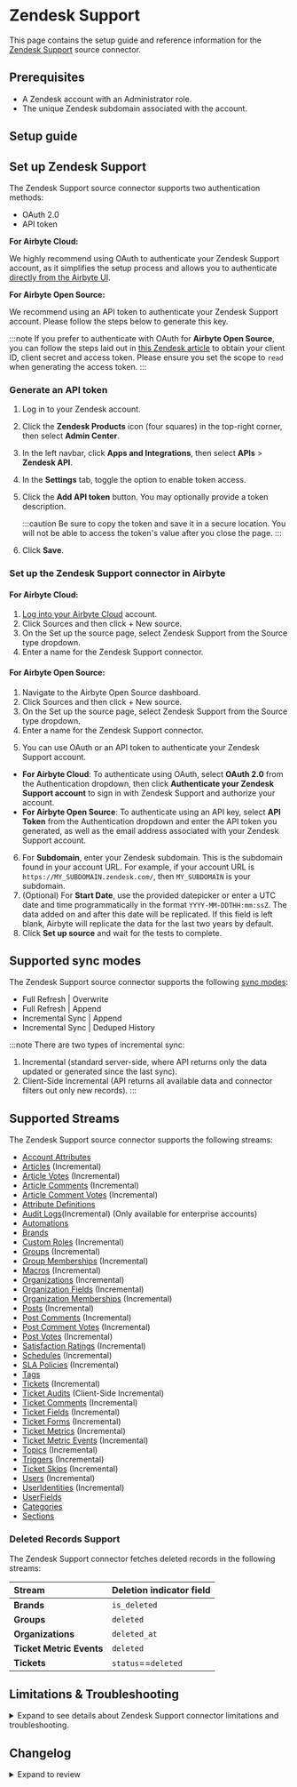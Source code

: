 # Zendesk Support

<HideInUI>

This page contains the setup guide and reference information for the [Zendesk Support](https://www.zendesk.com/) source connector.

</HideInUI>

## Prerequisites

- A Zendesk account with an Administrator role.
- The unique Zendesk subdomain associated with the account.

## Setup guide

## Set up Zendesk Support

The Zendesk Support source connector supports two authentication methods:

- OAuth 2.0
- API token

<!-- env:cloud -->

**For Airbyte Cloud:**

We highly recommend using OAuth to authenticate your Zendesk Support account, as it simplifies the setup process and allows you to authenticate [directly from the Airbyte UI](#set-up-the-zendesk-support-source-connector).

<!-- /env:cloud -->

<!-- env:oss -->

**For Airbyte Open Source:**

We recommend using an API token to authenticate your Zendesk Support account. Please follow the steps below to generate this key.

:::note
If you prefer to authenticate with OAuth for **Airbyte Open Source**, you can follow the steps laid out in [this Zendesk article](https://support.zendesk.com/hc/en-us/articles/4408845965210) to obtain your client ID, client secret and access token. Please ensure you set the scope to `read` when generating the access token.
:::

### Generate an API token

1. Log in to your Zendesk account.
2. Click the **Zendesk Products** icon (four squares) in the top-right corner, then select **Admin Center**.
3. In the left navbar, click **Apps and Integrations**, then select **APIs** > **Zendesk API**.
4. In the **Settings** tab, toggle the option to enable token access.
5. Click the **Add API token** button. You may optionally provide a token description.

   :::caution
   Be sure to copy the token and save it in a secure location. You will not be able to access the token's value after you close the page.
   :::

6. Click **Save**.
<!-- /env:oss -->

### Set up the Zendesk Support connector in Airbyte

<!-- env:cloud -->

#### For Airbyte Cloud:

1. [Log into your Airbyte Cloud](https://cloud.airbyte.com/workspaces) account.
2. Click Sources and then click + New source.
3. On the Set up the source page, select Zendesk Support from the Source type dropdown.
4. Enter a name for the Zendesk Support connector.
   <!-- /env:cloud -->
   <!-- env:oss -->

#### For Airbyte Open Source:

1. Navigate to the Airbyte Open Source dashboard.
2. Click Sources and then click + New source.
3. On the Set up the source page, select Zendesk Support from the Source type dropdown.
4. Enter a name for the Zendesk Support connector.
<!-- /env:oss -->
5. You can use OAuth or an API token to authenticate your Zendesk Support account.
<!-- env:cloud -->

- **For Airbyte Cloud**: To authenticate using OAuth, select **OAuth 2.0** from the Authentication dropdown, then click **Authenticate your Zendesk Support account** to sign in with Zendesk Support and authorize your account.
  <!-- /env:cloud -->
  <!-- env:oss -->
- **For Airbyte Open Source**: To authenticate using an API key, select **API Token** from the Authentication dropdown and enter the API token you generated, as well as the email address associated with your Zendesk Support account.
<!-- /env:oss -->

6. For **Subdomain**, enter your Zendesk subdomain. This is the subdomain found in your account URL. For example, if your account URL is `https://MY_SUBDOMAIN.zendesk.com/`, then `MY_SUBDOMAIN` is your subdomain.
7. (Optional) For **Start Date**, use the provided datepicker or enter a UTC date and time programmatically in the format `YYYY-MM-DDTHH:mm:ssZ`. The data added on and after this date will be replicated. If this field is left blank, Airbyte will replicate the data for the last two years by default.
8. Click **Set up source** and wait for the tests to complete.
<!-- /env:oss -->

<HideInUI>

## Supported sync modes

The Zendesk Support source connector supports the following [sync modes](https://docs.airbyte.com/cloud/core-concepts/#connection-sync-modes):

- Full Refresh | Overwrite
- Full Refresh | Append
- Incremental Sync | Append
- Incremental Sync | Deduped History

:::note
There are two types of incremental sync:

1. Incremental (standard server-side, where API returns only the data updated or generated since the last sync).
2. Client-Side Incremental (API returns all available data and connector filters out only new records).
   :::

## Supported Streams

The Zendesk Support source connector supports the following streams:

- [Account Attributes](https://developer.zendesk.com/api-reference/ticketing/ticket-management/skill_based_routing/#list-account-attributes)
- [Articles](https://developer.zendesk.com/api-reference/help_center/help-center-api/articles/#list-articles) \(Incremental\)
- [Article Votes](https://developer.zendesk.com/api-reference/help_center/help-center-api/votes/#list-votes) \(Incremental\)
- [Article Comments](https://developer.zendesk.com/api-reference/help_center/help-center-api/article_comments/#list-comments) \(Incremental\)
- [Article Comment Votes](https://developer.zendesk.com/api-reference/help_center/help-center-api/votes/#list-votes) \(Incremental\)
- [Attribute Definitions](https://developer.zendesk.com/api-reference/ticketing/ticket-management/skill_based_routing/#list-routing-attribute-definitions)
- [Audit Logs](https://developer.zendesk.com/api-reference/ticketing/account-configuration/audit_logs/#list-audit-logs)\(Incremental\) (Only available for enterprise accounts)
- [Automations](https://developer.zendesk.com/api-reference/ticketing/business-rules/automations/#list-automations)
- [Brands](https://developer.zendesk.com/api-reference/ticketing/account-configuration/brands/#list-brands)
- [Custom Roles](https://developer.zendesk.com/api-reference/ticketing/account-configuration/custom_roles/#list-custom-roles) \(Incremental\)
- [Groups](https://developer.zendesk.com/rest_api/docs/support/groups) \(Incremental\)
- [Group Memberships](https://developer.zendesk.com/rest_api/docs/support/group_memberships) \(Incremental\)
- [Macros](https://developer.zendesk.com/rest_api/docs/support/macros) \(Incremental\)
- [Organizations](https://developer.zendesk.com/rest_api/docs/support/organizations) \(Incremental\)
- [Organization Fields](https://developer.zendesk.com/api-reference/ticketing/organizations/organization_fields/#list-organization-fields) \(Incremental\)
- [Organization Memberships](https://developer.zendesk.com/api-reference/ticketing/organizations/organization_memberships/) \(Incremental\)
- [Posts](https://developer.zendesk.com/api-reference/help_center/help-center-api/posts/#list-posts) \(Incremental\)
- [Post Comments](https://developer.zendesk.com/api-reference/help_center/help-center-api/post_comments/#list-comments) \(Incremental\)
- [Post Comment Votes](https://developer.zendesk.com/api-reference/help_center/help-center-api/votes/#list-votes) \(Incremental\)
- [Post Votes](https://developer.zendesk.com/api-reference/help_center/help-center-api/votes/#list-votes) \(Incremental\)
- [Satisfaction Ratings](https://developer.zendesk.com/rest_api/docs/support/satisfaction_ratings) \(Incremental\)
- [Schedules](https://developer.zendesk.com/api-reference/ticketing/ticket-management/schedules/#list-schedules) \(Incremental\)
- [SLA Policies](https://developer.zendesk.com/rest_api/docs/support/sla_policies) \(Incremental\)
- [Tags](https://developer.zendesk.com/rest_api/docs/support/tags)
- [Tickets](https://developer.zendesk.com/api-reference/ticketing/ticket-management/incremental_exports/#incremental-ticket-export-time-based) \(Incremental\)
- [Ticket Audits](https://developer.zendesk.com/rest_api/docs/support/ticket_audits) \(Client-Side Incremental\)
- [Ticket Comments](https://developer.zendesk.com/api-reference/ticketing/ticket-management/incremental_exports/#incremental-ticket-event-export) \(Incremental\)
- [Ticket Fields](https://developer.zendesk.com/rest_api/docs/support/ticket_fields) \(Incremental\)
- [Ticket Forms](https://developer.zendesk.com/rest_api/docs/support/ticket_forms) \(Incremental\)
- [Ticket Metrics](https://developer.zendesk.com/rest_api/docs/support/ticket_metrics) \(Incremental\)
- [Ticket Metric Events](https://developer.zendesk.com/api-reference/ticketing/tickets/ticket_metric_events/) \(Incremental\)
- [Topics](https://developer.zendesk.com/api-reference/help_center/help-center-api/topics/#list-topics) \(Incremental\)
- [Triggers](https://developer.zendesk.com/api-reference/ticketing/business-rules/triggers/#list-ticket-triggers) \(Incremental\)
- [Ticket Skips](https://developer.zendesk.com/api-reference/ticketing/tickets/ticket_skips/) \(Incremental\)
- [Users](https://developer.zendesk.com/api-reference/ticketing/ticket-management/incremental_exports/#incremental-user-export) \(Incremental\)
- [UserIdentities](https://developer.zendesk.com/api-reference/ticketing/users/user_identities/) \(Incremental\)
- [UserFields](https://developer.zendesk.com/api-reference/ticketing/users/user_fields/#list-user-fields)
- [Categories](https://developer.zendesk.com/api-reference/help_center/help-center-api/categories/#list-categories)
- [Sections](https://developer.zendesk.com/api-reference/help_center/help-center-api/sections/#list-sections)

### Deleted Records Support

The Zendesk Support connector fetches deleted records in the following streams:

| Stream                   | Deletion indicator field |
| :----------------------- | :----------------------- |
| **Brands**               | `is_deleted`             |
| **Groups**               | `deleted`                |
| **Organizations**        | `deleted_at`             |
| **Ticket Metric Events** | `deleted`                |
| **Tickets**              | `status`==`deleted`      |

## Limitations & Troubleshooting

<details>
<summary>
Expand to see details about Zendesk Support connector limitations and troubleshooting.
</summary>

### Connector limitations

#### Rate limiting

The connector is restricted by normal Zendesk [requests limitation](https://developer.zendesk.com/rest_api/docs/support/usage_limits).

The Zendesk connector ideally should not run into Zendesk API limitations under normal usage. [Create an issue](https://github.com/airbytehq/airbyte/issues) if you see any rate limit issues that are not automatically retried successfully.

### Troubleshooting

- Check out common troubleshooting issues for the Zendesk Support source connector on our [Airbyte Forum](https://github.com/airbytehq/airbyte/discussions).

</details>

## Changelog

<details>
  <summary>Expand to review</summary>

| Version    | Date       | Pull Request                                             | Subject                                                                                                                                                                                                                            |
|:-----------|:-----------|:---------------------------------------------------------|:-----------------------------------------------------------------------------------------------------------------------------------------------------------------------------------------------------------------------------------|
| 4.9.0 | 2025-04-30 | [56419](https://github.com/airbytehq/airbyte/pull/56419) | Adapt file-transfer records to latest protocol, requires platform >= 1.7.0, destination-s3 >= 1.8.0 |
| 4.8.7 | 2025-05-04 | [59531](https://github.com/airbytehq/airbyte/pull/59531) | Update dependencies |
| 4.8.6 | 2025-04-26 | [58917](https://github.com/airbytehq/airbyte/pull/58917) | Update dependencies |
| 4.8.5 | 2025-04-19 | [58547](https://github.com/airbytehq/airbyte/pull/58547) | Update dependencies |
| 4.8.4 | 2025-04-13 | [58042](https://github.com/airbytehq/airbyte/pull/58042) | Update dependencies |
| 4.8.3 | 2025-04-05 | [57389](https://github.com/airbytehq/airbyte/pull/57389) | Update dependencies |
| 4.8.2 | 2025-03-29 | [55157](https://github.com/airbytehq/airbyte/pull/55157) | Update dependencies |
| 4.8.1 | 2025-03-25 | [56405](https://github.com/airbytehq/airbyte/pull/56405) | Fix empty child state migration issue |
| 4.8.0 | 2025-03-25 | [56354](https://github.com/airbytehq/airbyte/pull/56354) | Migrate posts to low-code |
| 4.7.2 | 2025-03-11 | [55676](https://github.com/airbytehq/airbyte/pull/55676) | Prepare posts stream for low-code migration |
| 4.7.1 | 2025-02-26 | [54696](https://github.com/airbytehq/airbyte/pull/54696) | Update requests-mock dependency versionb |
| 4.7.0 | 2025-02-24 | [54656](https://github.com/airbytehq/airbyte/pull/54656) | Promoting release candidate 4.7.0-rc.1 to a main version. |
| 4.7.0-rc.1 | 2025-02-13 | [53620](https://github.com/airbytehq/airbyte/pull/53620) | Replace ZendeskSupportAuditLogsIncrementalSync with low-code DatetimeBasedCursor                                                                                                                                                   |
| 4.6.0      | 2024-12-09 | [47939](https://github.com/airbytehq/airbyte/pull/47939) | Add `User Identities` stream                                                                                                                                                                                                       |
| 4.5.0      | 2024-12-02 | [48761](https://github.com/airbytehq/airbyte/pull/48761) | Add `Categories` and `Sections` stream                                                                                                                                                                                             |
| 4.4.4      | 2025-02-08 | [51943](https://github.com/airbytehq/airbyte/pull/51943) | Update dependencies                                                                                                                                                                                                                |
| 4.4.3      | 2025-02-03 | [52625](https://github.com/airbytehq/airbyte/pull/52625) | Update error message during check for `organization_access_enabled`                                                                                                                                                                |
| 4.4.2      | 2025-01-11 | [48309](https://github.com/airbytehq/airbyte/pull/48309) | Starting with this version, the Docker image is now rootless. Please note that this and future versions will not be compatible with Airbyte versions earlier than 0.64                                                             |
| 4.4.1      | 2024-12-13 | [48889](https://github.com/airbytehq/airbyte/pull/48889) | Check if `start_date` exist in check operation                                                                                                                                                                                     |
| 4.4.0      | 2024-11-11 | [48379](https://github.com/airbytehq/airbyte/pull/48379) | Make DatetimeBasedCursor syncs concurrent                                                                                                                                                                                          |
| 4.3.3      | 2024-10-28 | [47663](https://github.com/airbytehq/airbyte/pull/47663) | Update dependencies                                                                                                                                                                                                                |
| 4.3.2      | 2024-10-21 | [47202](https://github.com/airbytehq/airbyte/pull/47202) | Update dependencies and expected records                                                                                                                                                                                           |
| 4.3.1      | 2024-10-12 | [46794](https://github.com/airbytehq/airbyte/pull/46794) | Update dependencies                                                                                                                                                                                                                |
| 4.3.0      | 2024-10-09 | [46096](https://github.com/airbytehq/airbyte/pull/46096) | Updates `TicketMetrics` stream for improved reliability for long syncs, updates state cursor field to `_ab_updated_at`, automatically migrates legacy state                                                                        |
| 4.2.3      | 2024-10-05 | [46408](https://github.com/airbytehq/airbyte/pull/46408) | Update dependencies                                                                                                                                                                                                                |
| 4.2.2      | 2024-09-28 | [45784](https://github.com/airbytehq/airbyte/pull/45784) | Update dependencies                                                                                                                                                                                                                |
| 4.2.1      | 2024-09-14 | [45561](https://github.com/airbytehq/airbyte/pull/45561) | Update dependencies                                                                                                                                                                                                                |
| 4.2.0      | 2024-09-10 | [44610](https://github.com/airbytehq/airbyte/pull/44610) | Add `Automations` and `Triggers` stream                                                                                                                                                                                            |
| 4.1.1      | 2024-09-07 | [45215](https://github.com/airbytehq/airbyte/pull/45215) | Update dependencies                                                                                                                                                                                                                |
| 4.1.0      | 2024-09-06 | [45187](https://github.com/airbytehq/airbyte/pull/45187) | Migrate to CDK v5                                                                                                                                                                                                                  |
| 4.0.2      | 2024-08-31 | [44965](https://github.com/airbytehq/airbyte/pull/44965) | Update dependencies                                                                                                                                                                                                                |
| 4.0.1      | 2024-08-24 | [44692](https://github.com/airbytehq/airbyte/pull/44692) | Update dependencies                                                                                                                                                                                                                |
| 4.0.0      | 2024-08-19 | [44096](https://github.com/airbytehq/airbyte/pull/44096) | Stream `Tags`: use cursor based pagination                                                                                                                                                                                         |
| 3.0.1      | 2024-08-17 | [44324](https://github.com/airbytehq/airbyte/pull/44324) | Update dependencies                                                                                                                                                                                                                |
| 3.0.0      | 2024-08-13 | [43446](https://github.com/airbytehq/airbyte/pull/43446) | `TicketMetrics` stream: updates cursor field to `generated_timestamp`                                                                                                                                                              |
| 2.7.3      | 2024-08-12 | [43900](https://github.com/airbytehq/airbyte/pull/43900) | Update dependencies                                                                                                                                                                                                                |
| 2.7.2      | 2024-08-10 | [43614](https://github.com/airbytehq/airbyte/pull/43614) | Update dependencies                                                                                                                                                                                                                |
| 2.7.1      | 2024-08-03 | [41799](https://github.com/airbytehq/airbyte/pull/41799) | Update dependencies                                                                                                                                                                                                                |
| 2.7.0      | 2024-08-02 | [42975](https://github.com/airbytehq/airbyte/pull/42975) | Migrate to CDK v4.3.0                                                                                                                                                                                                              |
| 2.6.13     | 2024-07-31 | [42892](https://github.com/airbytehq/airbyte/pull/42892) | Update BackoffStrategy interface to be up-to-date with latest parent interface.                                                                                                                                                    |
| 2.6.12     | 2024-07-25 | [42519](https://github.com/airbytehq/airbyte/pull/42519) | Update error message for permission issue.                                                                                                                                                                                         |
| 2.6.11     | 2024-07-18 | [42100](https://github.com/airbytehq/airbyte/pull/42100) | Raise config error on 403/404 status code.                                                                                                                                                                                         |
| 2.6.10     | 2024-07-10 | [41436](https://github.com/airbytehq/airbyte/pull/41436) | Fix unit test                                                                                                                                                                                                                      |
| 2.6.9      | 2024-07-10 | [41390](https://github.com/airbytehq/airbyte/pull/41390) | Update dependencies                                                                                                                                                                                                                |
| 2.6.8      | 2024-07-09 | [40025](https://github.com/airbytehq/airbyte/pull/40025) | Update dependencies                                                                                                                                                                                                                |
| 2.6.7      | 2024-07-09 | [41032](https://github.com/airbytehq/airbyte/pull/41032) | Use latest `CDK`: 3.0.0                                                                                                                                                                                                            |
| 2.6.6      | 2024-06-27 | [40592](https://github.com/airbytehq/airbyte/pull/40592) | Updated to use latest `CDK` version, fixed `cursor pagination` logic                                                                                                                                                               |
| 2.6.5      | 2024-05-23 | [38607](https://github.com/airbytehq/airbyte/pull/38607) | Migrate to cursor based pagination in stream `Organization memberships`                                                                                                                                                            |
| 2.6.4      | 2024-05-20 | [38310](https://github.com/airbytehq/airbyte/pull/38310) | Fix record filter for `Ticket Metrics` stream                                                                                                                                                                                      |
| 2.6.3      | 2024-05-02 | [36669](https://github.com/airbytehq/airbyte/pull/36669) | Schema descriptions                                                                                                                                                                                                                |
| 2.6.2      | 2024-02-05 | [37761](https://github.com/airbytehq/airbyte/pull/37761) | Add stop condition for `Ticket Audits` when recieved old records; Ignore 403 and 404 status codes.                                                                                                                                 |
| 2.6.1      | 2024-04-30 | [37723](https://github.com/airbytehq/airbyte/pull/37723) | Add %Y-%m-%dT%H:%M:%S%z to cursor_datetime_formats                                                                                                                                                                                 |
| 2.6.0      | 2024-04-29 | [36823](https://github.com/airbytehq/airbyte/pull/36823) | Migrate to low code; Add new stream `Ticket Activities`                                                                                                                                                                            |
| 2.5.0      | 2024-04-25 | [36388](https://github.com/airbytehq/airbyte/pull/36388) | Fix data type of field in `Tickets` stream schema stream.                                                                                                                                                                          |
| 2.4.1      | 2024-04-20 | [37450](https://github.com/airbytehq/airbyte/pull/37450) | Fix parsing response for `Ticket Metrics` stream.                                                                                                                                                                                  |
| 2.4.0      | 2024-04-09 | [36897](https://github.com/airbytehq/airbyte/pull/36897) | Fix long-running syncs for `Ticket Metrics`, `Ticket Audits` and `Satisfaction Ratings` streams.                                                                                                                                   |
| 2.3.0      | 2024-03-26 | [36403](https://github.com/airbytehq/airbyte/pull/36403) | Unpin CDK version, add record counts to state messages                                                                                                                                                                             |
| 2.2.8      | 2024-02-09 | [35083](https://github.com/airbytehq/airbyte/pull/35083) | Manage dependencies with Poetry.                                                                                                                                                                                                   |
| 2.2.7      | 2024-02-05 | [34840](https://github.com/airbytehq/airbyte/pull/34840) | Fix missing fields in schema                                                                                                                                                                                                       |
| 2.2.6      | 2024-01-11 | [34064](https://github.com/airbytehq/airbyte/pull/34064) | Skip 504 Error for stream `Ticket Audits`                                                                                                                                                                                          |
| 2.2.5      | 2024-01-08 | [34010](https://github.com/airbytehq/airbyte/pull/34010) | Prepare for airbyte-lib                                                                                                                                                                                                            |
| 2.2.4      | 2023-12-20 | [33680](https://github.com/airbytehq/airbyte/pull/33680) | Fix pagination issue for streams related to incremental export sync                                                                                                                                                                |
| 2.2.3      | 2023-12-14 | [33435](https://github.com/airbytehq/airbyte/pull/33435) | Fix 504 Error for stream Ticket Audits                                                                                                                                                                                             |
| 2.2.2      | 2023-12-01 | [33012](https://github.com/airbytehq/airbyte/pull/33012) | Increase number of retries for backoff policy to 10                                                                                                                                                                                |
| 2.2.1      | 2023-11-10 | [32440](https://github.com/airbytehq/airbyte/pull/32440) | Made refactoring to improve code maintainability                                                                                                                                                                                   |
| 2.2.0      | 2023-10-31 | [31999](https://github.com/airbytehq/airbyte/pull/31999) | Extended the `CustomRoles` stream schema                                                                                                                                                                                           |
| 2.1.1      | 2023-10-23 | [31702](https://github.com/airbytehq/airbyte/pull/31702) | Base image migration: remove Dockerfile and use the python-connector-base image                                                                                                                                                    |
| 2.1.0      | 2023-10-19 | [31606](https://github.com/airbytehq/airbyte/pull/31606) | Added new field `reply_time_in_seconds` to the `Ticket Metrics` stream schema                                                                                                                                                      |
| 2.0.0      | 2023-09-15 | [30440](https://github.com/airbytehq/airbyte/pull/30440) | Remove stream `Deleted Tickets`                                                                                                                                                                                                    |
| 1.7.0      | 2023-09-11 | [30259](https://github.com/airbytehq/airbyte/pull/30259) | Add stream `Deleted Tickets`                                                                                                                                                                                                       |
| 1.6.0      | 2023-09-09 | [30168](https://github.com/airbytehq/airbyte/pull/30168) | Make `start_date` field optional                                                                                                                                                                                                   |
| 1.5.1      | 2023-09-05 | [30142](https://github.com/airbytehq/airbyte/pull/30142) | Handle non-JSON Response                                                                                                                                                                                                           |
| 1.5.0      | 2023-09-04 | [30138](https://github.com/airbytehq/airbyte/pull/30138) | Add new Streams: `Article Votes`, `Article Comments`, `Article Comment Votes`                                                                                                                                                      |
| 1.4.0      | 2023-09-04 | [30134](https://github.com/airbytehq/airbyte/pull/30134) | Add incremental support for streams: `custom Roles`, `Schedules`, `SLA Policies`                                                                                                                                                   |
| 1.3.0      | 2023-08-30 | [30031](https://github.com/airbytehq/airbyte/pull/30031) | Add new streams: `Articles`, `Organization Fields`                                                                                                                                                                                 |
| 1.2.2      | 2023-08-30 | [29998](https://github.com/airbytehq/airbyte/pull/29998) | Fix typo in stream `AttributeDefinitions`: field condition                                                                                                                                                                         |
| 1.2.1      | 2023-08-30 | [29991](https://github.com/airbytehq/airbyte/pull/29991) | Remove Custom availability strategy                                                                                                                                                                                                |
| 1.2.0      | 2023-08-29 | [29940](https://github.com/airbytehq/airbyte/pull/29940) | Add undeclared fields to schemas                                                                                                                                                                                                   |
| 1.1.1      | 2023-08-29 | [29904](https://github.com/airbytehq/airbyte/pull/29904) | Make `Organizations` stream incremental                                                                                                                                                                                            |
| 1.1.0      | 2023-08-28 | [29891](https://github.com/airbytehq/airbyte/pull/29891) | Add stream `UserFields`                                                                                                                                                                                                            |
| 1.0.0      | 2023-07-27 | [28774](https://github.com/airbytehq/airbyte/pull/28774) | Fix retry logic & update cursor for `Tickets` stream                                                                                                                                                                               |
| 0.11.0     | 2023-08-10 | [27208](https://github.com/airbytehq/airbyte/pull/27208) | Add stream `Topics`                                                                                                                                                                                                                |
| 0.10.7     | 2023-08-09 | [29256](https://github.com/airbytehq/airbyte/pull/29256) | Update tooltip descriptions in spec                                                                                                                                                                                                |
| 0.10.6     | 2023-08-04 | [29031](https://github.com/airbytehq/airbyte/pull/29031) | Reverted `advancedAuth` spec changes                                                                                                                                                                                               |
| 0.10.5     | 2023-08-01 | [28910](https://github.com/airbytehq/airbyte/pull/28910) | Updated `advancedAuth` broken references                                                                                                                                                                                           |
| 0.10.4     | 2023-07-25 | [28397](https://github.com/airbytehq/airbyte/pull/28397) | Handle 404 Error                                                                                                                                                                                                                   |
| 0.10.3     | 2023-07-24 | [28612](https://github.com/airbytehq/airbyte/pull/28612) | Fix pagination for stream `TicketMetricEvents`                                                                                                                                                                                     |
| 0.10.2     | 2023-07-19 | [28487](https://github.com/airbytehq/airbyte/pull/28487) | Remove extra page from params                                                                                                                                                                                                      |
| 0.10.1     | 2023-07-10 | [28096](https://github.com/airbytehq/airbyte/pull/28096) | Replace `offset` pagination with `cursor` pagination                                                                                                                                                                               |
| 0.10.0     | 2023-07-06 | [27991](https://github.com/airbytehq/airbyte/pull/27991) | Add streams: `PostVotes`, `PostCommentVotes`                                                                                                                                                                                       |
| 0.9.0      | 2023-07-05 | [27961](https://github.com/airbytehq/airbyte/pull/27961) | Add stream: `Post Comments`                                                                                                                                                                                                        |
| 0.8.1      | 2023-06-27 | [27765](https://github.com/airbytehq/airbyte/pull/27765) | Bugfix: Nonetype error while syncing more then 100000 organizations                                                                                                                                                                |
| 0.8.0      | 2023-06-09 | [27156](https://github.com/airbytehq/airbyte/pull/27156) | Add stream `Posts`                                                                                                                                                                                                                 |
| 0.7.0      | 2023-06-27 | [27436](https://github.com/airbytehq/airbyte/pull/27436) | Add Ticket Skips stream                                                                                                                                                                                                            |
| 0.6.0      | 2023-06-27 | [27450](https://github.com/airbytehq/airbyte/pull/27450) | Add Skill Based Routing streams                                                                                                                                                                                                    |
| 0.5.0      | 2023-06-26 | [27735](https://github.com/airbytehq/airbyte/pull/27735) | License Update: Elv2 stream stream                                                                                                                                                                                                 |
| 0.4.0      | 2023-06-16 | [27431](https://github.com/airbytehq/airbyte/pull/27431) | Add Organization Memberships stream                                                                                                                                                                                                |
| 0.3.1      | 2023-06-02 | [26945](https://github.com/airbytehq/airbyte/pull/26945) | Make `Ticket Metrics` stream to use cursor pagination                                                                                                                                                                              |
| 0.3.0      | 2023-05-23 | [26347](https://github.com/airbytehq/airbyte/pull/26347) | Add stream `Audit Logs` logs`                                                                                                                                                                                                      |
| 0.2.30     | 2023-05-23 | [26414](https://github.com/airbytehq/airbyte/pull/26414) | Added missing handlers when `empty json` or `JSONDecodeError` is received                                                                                                                                                          |
| 0.2.29     | 2023-04-18 | [25214](https://github.com/airbytehq/airbyte/pull/25214) | Add missing fields to `Tickets` stream                                                                                                                                                                                             |
| 0.2.28     | 2023-03-21 | [24053](https://github.com/airbytehq/airbyte/pull/24053) | Fix stream `sla_policies` schema data type error (events.value)                                                                                                                                                                    |
| 0.2.27     | 2023-03-22 | [22817](https://github.com/airbytehq/airbyte/pull/22817) | Specified date formatting in specification                                                                                                                                                                                         |
| 0.2.26     | 2023-03-20 | [24252](https://github.com/airbytehq/airbyte/pull/24252) | Handle invalid `start_date` when checking connection                                                                                                                                                                               |
| 0.2.25     | 2023-02-28 | [22308](https://github.com/airbytehq/airbyte/pull/22308) | Add `AvailabilityStrategy` for all streams                                                                                                                                                                                         |
| 0.2.24     | 2023-02-17 | [23246](https://github.com/airbytehq/airbyte/pull/23246) | Handle `StartTimeTooRecent` error for Tickets stream                                                                                                                                                                               |
| 0.2.23     | 2023-02-15 | [23035](https://github.com/airbytehq/airbyte/pull/23035) | Handle 403 Error                                                                                                                                                                                                                   |
| 0.2.22     | 2023-02-14 | [22483](https://github.com/airbytehq/airbyte/pull/22483) | Fix test; handle 400 error                                                                                                                                                                                                         |
| 0.2.21     | 2023-01-27 | [22027](https://github.com/airbytehq/airbyte/pull/22027) | Set `AvailabilityStrategy` for streams explicitly to `None`                                                                                                                                                                        |
| 0.2.20     | 2022-12-28 | [20900](https://github.com/airbytehq/airbyte/pull/20900) | Remove synchronous time.sleep, add logging, reduce backoff time                                                                                                                                                                    |
| 0.2.19     | 2022-12-09 | [19967](https://github.com/airbytehq/airbyte/pull/19967) | Fix reading response for more than 100k records                                                                                                                                                                                    |
| 0.2.18     | 2022-11-29 | [19432](https://github.com/airbytehq/airbyte/pull/19432) | Revert changes from version 0.2.15, use a test read instead                                                                                                                                                                        |
| 0.2.17     | 2022-11-24 | [19792](https://github.com/airbytehq/airbyte/pull/19792) | Transform `ticket_comments.via` "-" to null                                                                                                                                                                                        |
| 0.2.16     | 2022-09-28 | [17326](https://github.com/airbytehq/airbyte/pull/17326) | Migrate to per-stream states.                                                                                                                                                                                                      |
| 0.2.15     | 2022-08-03 | [15233](https://github.com/airbytehq/airbyte/pull/15233) | Added `subscription plan` check on `streams discovery` step to remove streams that are not accessible for fetch due to subscription plan restrictions                                                                              |
| 0.2.14     | 2022-07-27 | [15036](https://github.com/airbytehq/airbyte/pull/15036) | Convert `ticket_audits.previous_value` values to string                                                                                                                                                                            |
| 0.2.13     | 2022-07-21 | [14829](https://github.com/airbytehq/airbyte/pull/14829) | Convert `tickets.custom_fields` values to string                                                                                                                                                                                   |
| 0.2.12     | 2022-06-30 | [14304](https://github.com/airbytehq/airbyte/pull/14304) | Fixed Pagination for Group Membership stream                                                                                                                                                                                       |
| 0.2.11     | 2022-06-24 | [14112](https://github.com/airbytehq/airbyte/pull/14112) | Fixed "Retry-After" non integer value                                                                                                                                                                                              |
| 0.2.10     | 2022-06-14 | [13757](https://github.com/airbytehq/airbyte/pull/13757) | Fixed the bug with `TicketMetrics` stream, HTTP Error 429, caused by lots of API requests                                                                                                                                          |
| 0.2.9      | 2022-05-27 | [13261](https://github.com/airbytehq/airbyte/pull/13261) | Bugfix for the unhandled [ChunkedEncodingError](https://github.com/airbytehq/airbyte/issues/12591) and [ConnectionError](https://github.com/airbytehq/airbyte/issues/12155)                                                        |
| 0.2.8      | 2022-05-20 | [13055](https://github.com/airbytehq/airbyte/pull/13055) | Fixed minor issue for stream `ticket_audits` schema                                                                                                                                                                                |
| 0.2.7      | 2022-04-27 | [12335](https://github.com/airbytehq/airbyte/pull/12335) | Adding fixtures to mock time.sleep for connectors that explicitly sleep                                                                                                                                                            |
| 0.2.6      | 2022-04-19 | [12122](https://github.com/airbytehq/airbyte/pull/12122) | Fixed the bug when only 100,000 Users are synced [11895](https://github.com/airbytehq/airbyte/issues/11895) and fixed bug when `start_date` is not used on user stream [12059](https://github.com/airbytehq/airbyte/issues/12059). |
| 0.2.5      | 2022-04-05 | [11727](https://github.com/airbytehq/airbyte/pull/11727) | Fixed the bug when state was not parsed correctly                                                                                                                                                                                  |
| 0.2.4      | 2022-04-04 | [11688](https://github.com/airbytehq/airbyte/pull/11688) | Small documentation corrections                                                                                                                                                                                                    |
| 0.2.3      | 2022-03-23 | [11349](https://github.com/airbytehq/airbyte/pull/11349) | Fixed the bug when Tickets stream didn't return deleted records                                                                                                                                                                    |
| 0.2.2      | 2022-03-17 | [11237](https://github.com/airbytehq/airbyte/pull/11237) | Fixed the bug when TicketComments stream didn't return all records                                                                                                                                                                 |
| 0.2.1      | 2022-03-15 | [11162](https://github.com/airbytehq/airbyte/pull/11162) | Added support of OAuth2.0 authentication method                                                                                                                                                                                    |
| 0.2.0      | 2022-03-01 | [9456](https://github.com/airbytehq/airbyte/pull/9456) | Update source to use future requests                                                                                                                                                                                               |
| 0.1.12     | 2022-01-25 | [9785](https://github.com/airbytehq/airbyte/pull/9785) | Add additional log messages                                                                                                                                                                                                        |
| 0.1.11     | 2021-12-21 | [8987](https://github.com/airbytehq/airbyte/pull/8987) | Update connector fields title/description                                                                                                                                                                                          |
| 0.1.9      | 2021-12-16 | [8616](https://github.com/airbytehq/airbyte/pull/8616) | Adds Brands, CustomRoles and Schedules streams                                                                                                                                                                                     |
| 0.1.8      | 2021-11-23 | [8050](https://github.com/airbytehq/airbyte/pull/8168)   | Adds TicketMetricEvents stream                                                                                                                                                                                                     |
| 0.1.7      | 2021-11-23 | [8058](https://github.com/airbytehq/airbyte/pull/8058)   | Added support of AccessToken authentication                                                                                                                                                                                        |
| 0.1.6      | 2021-11-18 | [8050](https://github.com/airbytehq/airbyte/pull/8050)   | Fix wrong types for schemas, add TypeTransformer                                                                                                                                                                                   |
| 0.1.5      | 2021-10-26 | [7679](https://github.com/airbytehq/airbyte/pull/7679)   | Add ticket_id and ticket_comments                                                                                                                                                                                                  |
| 0.1.4      | 2021-10-26 | [7377](https://github.com/airbytehq/airbyte/pull/7377)   | Fix initially_assigned_at type in ticket metrics                                                                                                                                                                                   |
| 0.1.3      | 2021-10-17 | [7097](https://github.com/airbytehq/airbyte/pull/7097)   | Corrected the connector's specification                                                                                                                                                                                            |
| 0.1.2      | 2021-10-16 | [6513](https://github.com/airbytehq/airbyte/pull/6513)   | Fixed TicketComments stream                                                                                                                                                                                                        |
| 0.1.1      | 2021-09-02 | [5787](https://github.com/airbytehq/airbyte/pull/5787)   | Fixed incremental logic for the ticket_comments stream                                                                                                                                                                             |
| 0.1.0      | 2021-07-21 | [4861](https://github.com/airbytehq/airbyte/pull/4861)   | Created CDK native zendesk connector                                                                                                                                                                                               |

</details>

</HideInUI>
